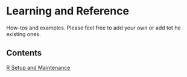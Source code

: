 # Learning and Reference
How-tos and examples. Please feel free to add your own or add tot he existing ones.  

## Contents

[R Setup and Maintenance](https://github.com/TTC-ENW/learning_and_reference/blob/main/1.0%20R%20Setup%20and%20Maintenance/R%20Setup%20and%20Maintenance.html)
